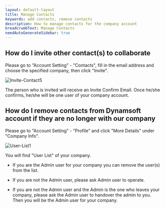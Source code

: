 ```yaml
---
layout: default-layout
title: Manage Contacts
keywords: add contacts, remove contacts
description: How to manage contacts for the company account
breadcrumbText: Manage Contacts
needAutoGenerateSidebar: true
---
```


	
## How do I invite other contact(s) to collaborate

Please go to "Account Setting" - "Contacts", fill in the email address and choose the specified company, then click "Invite".  

![Invite-Contact5]({{site.assets}}img/Invite-Contact-5.png)

The person who is invited will receive an Invite Confirm Email. Once he/she confirms, he/she will be one user of your company account.


## How do I remove contacts from Dynamsoft account if they are no longer with our company

Please go to "Account Setting" - "Profile" and click "More Details" under "Company Info".

![User-List1]({{site.assets}}img/Invite-Contact-1.png)

You will find "User List" of your company.

- If you are the Admin user for your company you can remove the user(s) from the list.

- If you are not the Admin user, please ask Admin user to operate.

- If you are not the Admin user and the Admin is the one who leaves your company, please ask the Admin user to handover the admin to you. Then you will be the Admin user for your company.